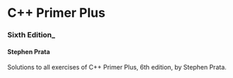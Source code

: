 # C++ Primer Plus

### Sixth Edition_

#### Stephen Prata


Solutions to all exercises of C++ Primer Plus, 6th edition, by Stephen Prata.
